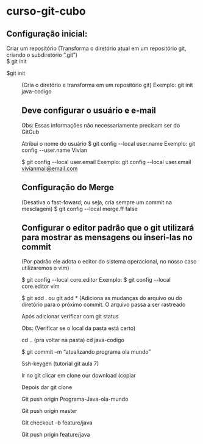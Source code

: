 # curso-git-cubo

Configuração inicial: <br>
--------------------------------------------------------------------------------------------------------------------------
Criar um repositório  (Transforma o diretório atual em um repositório git, criando o subdiretório “.git”) <br>
$ git init <br>


$git init <dir> (Cria o diretório e transforma em um repositório git) 
Exemplo: git init java-codigo

Deve configurar o usuário e e-mail
--------------------------------------------------------------------------------------------------------------------------
Obs: Essas informações não necessariamente precisam ser do GitGub 

Atribui o nome do usuário
$ git config --local user.name <nome>
Exemplo: git config --user.name Vivian

$ git config --local user.email <email>
Exemplo: git config --local user.email vivianmail@email.com

Configuração do Merge 
--------------------------------------------------------------------------------------------------------------------------
(Desativa o fast-foward, ou seja, cria sempre um commit na mesclagem)
$ git config --local merge.ff false 

Configurar o editor padrão que o git utilizará para mostrar as mensagens ou inseri-las no commit 
--------------------------------------------------------------------------------------------------------------------------
(Por padrão ele adota o editor do sistema operacional, no nosso caso utilizaremos o vim) 

$ git config --local core.editor <editor>
Exemplo: $ git config --local core.editor vim

$ git add . ou git add * (Adiciona as mudanças do arquivo ou do diretório para o próximo commit. O arquivo passa a ser rastreado 

Após adicionar verificar com git status

Obs: (Verificar se o local da pasta está certo)

cd .. (pra voltar na pasta) 
cd java-codigo

$ git commit –m “atualizando programa ola mundo” 

Ssh-keygen (tutorial git aula 7) 

Ir no git clicar em clone our download (copiar 

Depois dar git clone 

Git push origin Programa-Java-ola-mundo 

Git push origin master

Git checkout –b feature/java

Git push prigin feature/java
